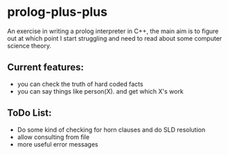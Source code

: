 # prolog-plus-plus
An exercise in writing a prolog interpreter in C++, the main aim is to figure out at which point I start struggling and need to read about some computer science theory.

## Current features:
* you can check the truth of hard coded facts
* you can say things like person(X). and get which X's work


## ToDo List:
* Do some kind of checking for horn clauses and do SLD resolution
* allow consulting from file
* more useful error messages
